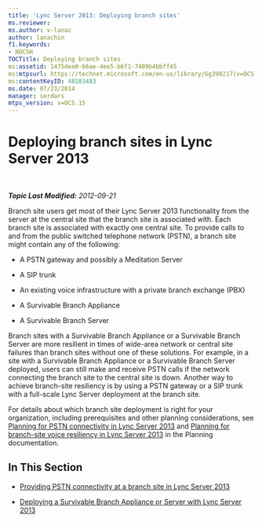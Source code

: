 ```yaml
---
title: 'Lync Server 2013: Deploying branch sites'
ms.reviewer: 
ms.author: v-lanac
author: lanachin
f1.keywords:
- NOCSH
TOCTitle: Deploying branch sites
ms:assetid: 1475dee0-66ae-4ee5-b6f1-7409b4bbff45
ms:mtpsurl: https://technet.microsoft.com/en-us/library/Gg398217(v=OCS.15)
ms:contentKeyID: 48183483
ms.date: 07/23/2014
manager: serdars
mtps_version: v=OCS.15
---
```


<div data-xmlns="http://www.w3.org/1999/xhtml">

<div class="topic" data-xmlns="http://www.w3.org/1999/xhtml" data-msxsl="urn:schemas-microsoft-com:xslt" data-cs="http://msdn.microsoft.com/en-us/">

<div data-asp="http://msdn2.microsoft.com/asp">

# Deploying branch sites in Lync Server 2013

</div>

<div id="mainSection">

<div id="mainBody">

<span> </span>

_**Topic Last Modified:** 2012-09-21_

Branch site users get most of their Lync Server 2013 functionality from the server at the central site that the branch site is associated with. Each branch site is associated with exactly one central site. To provide calls to and from the public switched telephone network (PSTN), a branch site might contain any of the following:

  - A PSTN gateway and possibly a Meditation Server

  - A SIP trunk

  - An existing voice infrastructure with a private branch exchange (PBX)

  - A Survivable Branch Appliance

  - A Survivable Branch Server

Branch sites with a Survivable Branch Appliance or a Survivable Branch Server are more resilient in times of wide-area network or central site failures than branch sites without one of these solutions. For example, in a site with a Survivable Branch Appliance or a Survivable Branch Server deployed, users can still make and receive PSTN calls if the network connecting the branch site to the central site is down. Another way to achieve branch-site resiliency is by using a PSTN gateway or a SIP trunk with a full-scale Lync Server deployment at the branch site.

For details about which branch site deployment is right for your organization, including prerequisites and other planning considerations, see [Planning for PSTN connectivity in Lync Server 2013](lync-server-2013-planning-for-pstn-connectivity.md) and [Planning for branch-site voice resiliency in Lync Server 2013](lync-server-2013-planning-for-branch-site-voice-resiliency.md) in the Planning documentation.

<div>

## In This Section

  - [Providing PSTN connectivity at a branch site in Lync Server 2013](lync-server-2013-providing-pstn-connectivity-at-a-branch-site.md)

  - [Deploying a Survivable Branch Appliance or Server with Lync Server 2013](lync-server-2013-deploying-a-survivable-branch-appliance-or-server.md)

</div>

</div>

<span> </span>

</div>

</div>

</div>

